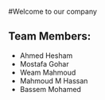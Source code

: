 #Welcome to our company
## Team Members:
* Ahmed Hesham
* Mostafa Gohar
* Weam Mahmoud
* Mahmoud M Hassan
* Bassem Mohamed

